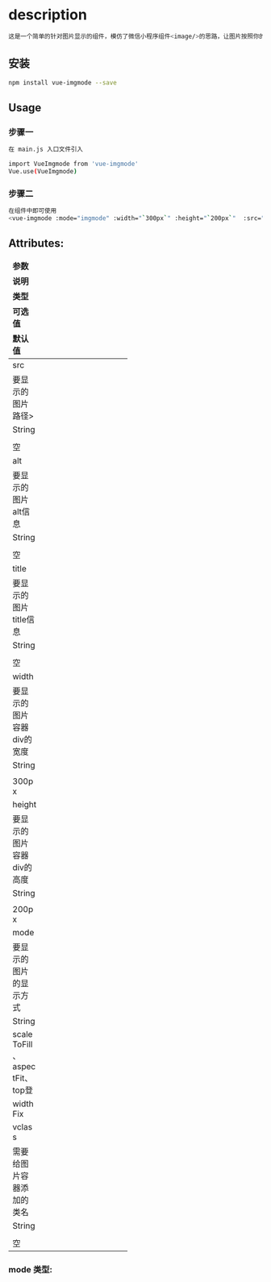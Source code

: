 # description
``` bash
这是一个简单的针对图片显示的组件，模仿了微信小程序组件<image/>的思路，让图片按照你的配置显示
```
## 安装
``` bash
npm install vue-imgmode --save
```
## Usage
### 步骤一
``` bash
在 main.js 入口文件引入

import VueImgmode from 'vue-imgmode'
Vue.use(VueImgmode)
```
### 步骤二
``` bash
在组件中即可使用
<vue-imgmode :mode="imgmode" :width="`300px`" :height="`200px`"  :src="require('@/assets/logo.png')"></vue-imgmode>
```

## Attributes:
<table style="width:100%;display:block">
    <thead width="100%">
        <tr width="100%">
            <td style="display:block" width="20%"><b>参数</b></td>
            <td style="display:block" width="20%"><b>说明</b></td>
            <td style="display:block" width="20%"><b>类型</b></td>
            <td style="display:block" width="20%"><b>可选值</b></td>
            <td style="display:block" width="20%"><b>默认值</b></td>
        </tr>
    </thead>
    <tbody width="100%">
        <tr width="100%">
            <td style="display:block" width="20%">src</td>
            <td style="display:block" width="20%">要显示的图片路径></td>
            <td style="display:block" width="20%">String</td>
            <td style="display:block" width="20%"></td>
            <td style="display:block" width="20%">空</td>
        </tr>
        <tr width="100%">
            <td style="display:block" width="20%">alt</td>
            <td style="display:block" width="20%">要显示的图片alt信息</td>
            <td style="display:block" width="20%">String</td>
            <td style="display:block" width="20%"></td>
            <td style="display:block" width="20%">空</td>
        </tr>
        <tr width="100%">
            <td style="display:block" width="20%">title</td>
            <td style="display:block" width="20%">要显示的图片title信息</td>
            <td style="display:block" width="20%">String</td>
            <td style="display:block" width="20%"></td>
            <td style="display:block" width="20%">空</td>
        </tr>
        <tr width="100%">
            <td style="display:block" width="20%">width</td>
            <td style="display:block" width="20%">要显示的图片容器div的宽度</td>
            <td style="display:block" width="20%">String</td>
            <td style="display:block" width="20%"></td>
            <td style="display:block" width="20%">300px</td>
        </tr>
        <tr width="100%">
            <td style="display:block" width="20%">height</td>
            <td style="display:block" width="20%">要显示的图片容器div的高度</td>
            <td style="display:block" width="20%">String</td>
            <td style="display:block" width="20%"></td>
            <td style="display:block" width="20%">200px</td>
        </tr>
        <tr width="100%">
            <td style="display:block" width="20%">mode</td>
            <td style="display:block" width="20%">要显示的图片的显示方式</td>
            <td style="display:block" width="20%">String</td>
            <td style="display:block" width="20%">scaleToFill、aspectFit、top登</td>
            <td style="display:block" width="20%">widthFix</td>
        </tr>
        <tr width="100%">
            <td style="display:block" width="20%">vclass</td>
            <td style="display:block" width="20%">需要给图片容器添加的类名</td>
            <td style="display:block" width="20%">String</td>
            <td style="display:block" width="20%"></td>
            <td style="display:block" width="20%">空</td>
        </tr>
    </tbody>
</table>

### mode 类型:
